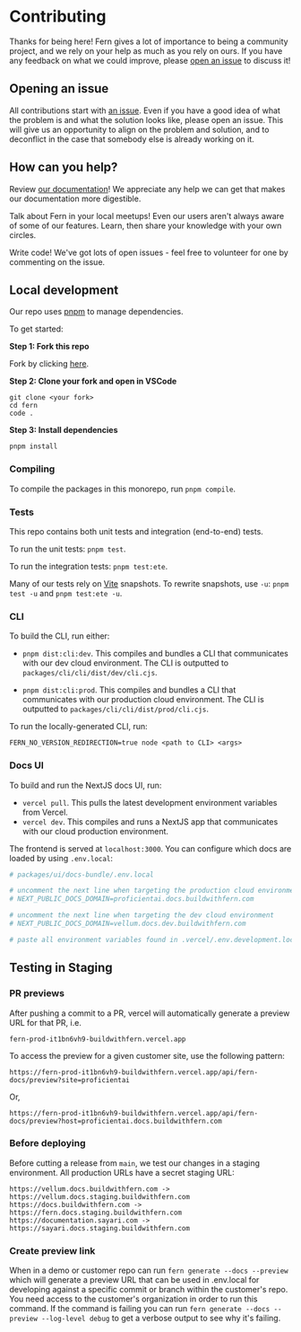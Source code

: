 # Contributing

Thanks for being here! Fern gives a lot of importance to being a community project, and we rely on your help as much as you rely on ours. If you have any feedback on what we could improve, please [open an issue](https://github.com/fern-api/fern/issues/new) to discuss it!

## Opening an issue

All contributions start with [an issue](https://github.com/fern-api/fern/issues/new). Even if you have a good idea of what the problem is and what the solution looks like, please open an issue. This will give us an opportunity to align on the problem and solution, and to deconflict in the case that somebody else is already working on it.

## How can you help?

Review [our documentation](https://buildwithfern.com/docs)! We appreciate any help we can get that makes our documentation more digestible.

Talk about Fern in your local meetups! Even our users aren't always aware of some of our features. Learn, then share your knowledge with your own circles.

Write code! We've got lots of open issues - feel free to volunteer for one by commenting on the issue.

## Local development

Our repo uses [pnpm](https://pnpm.io/) to manage dependencies.

To get started:

**Step 1: Fork this repo**

Fork by clicking [here](https://github.com/fern-api/fern/fork).

**Step 2: Clone your fork and open in VSCode**

```
git clone <your fork>
cd fern
code .
```

**Step 3: Install dependencies**

```
pnpm install
```

### Compiling

To compile the packages in this monorepo, run `pnpm compile`.

### Tests

This repo contains both unit tests and integration (end-to-end) tests.

To run the unit tests: `pnpm test`.

To run the integration tests: `pnpm test:ete`.

Many of our tests rely on [Vite](https://vitejs.dev/) snapshots. To rewrite snapshots, use `-u`: `pnpm test -u` and `pnpm test:ete -u`.

### CLI

To build the CLI, run either:

- `pnpm dist:cli:dev`. This compiles and bundles a CLI that communicates with our dev cloud environment. The CLI is outputted to `packages/cli/cli/dist/dev/cli.cjs`.

- `pnpm dist:cli:prod`. This compiles and bundles a CLI that communicates with our production cloud environment. The CLI is outputted to `packages/cli/cli/dist/prod/cli.cjs`.

To run the locally-generated CLI, run:

```
FERN_NO_VERSION_REDIRECTION=true node <path to CLI> <args>
```

### Docs UI

To build and run the NextJS docs UI, run:

- `vercel pull`. This pulls the latest development environment variables from Vercel.
- `vercel dev`. This compiles and runs a NextJS app that communicates with our cloud production environment.

The frontend is served at `localhost:3000`. You can configure which docs are loaded by using `.env.local`:

```bash
# packages/ui/docs-bundle/.env.local

# uncomment the next line when targeting the production cloud environment
# NEXT_PUBLIC_DOCS_DOMAIN=proficientai.docs.buildwithfern.com

# uncomment the next line when targeting the dev cloud environment
# NEXT_PUBLIC_DOCS_DOMAIN=vellum.docs.dev.buildwithfern.com

# paste all environment variables found in .vercel/.env.development.local here
```

## Testing in Staging

### PR previews

After pushing a commit to a PR, vercel will automatically generate a preview URL for that PR, i.e.

```
fern-prod-it1bn6vh9-buildwithfern.vercel.app
```

To access the preview for a given customer site, use the following pattern:

```
https://fern-prod-it1bn6vh9-buildwithfern.vercel.app/api/fern-docs/preview?site=proficientai
```

Or,

```
https://fern-prod-it1bn6vh9-buildwithfern.vercel.app/api/fern-docs/preview?host=proficientai.docs.buildwithfern.com
```

### Before deploying

Before cutting a release from `main`, we test our changes in a staging environment. All production URLs have a secret staging URL:

```
https://vellum.docs.buildwithfern.com -> https://vellum.docs.staging.buildwithfern.com
https://docs.buildwithfern.com -> https://fern.docs.staging.buildwithfern.com
https://documentation.sayari.com -> https://sayari.docs.staging.buildwithfern.com
```

### Create preview link

When in a demo or customer repo can run `fern generate --docs --preview` which will generate a preview URL that can be used in .env.local for developing against a specific commit or branch within the customer's repo. You need access to the customer's organization in order to run this command. If the command is failing you can run `fern generate --docs --preview --log-level debug` to get a verbose output to see why it's failing.
